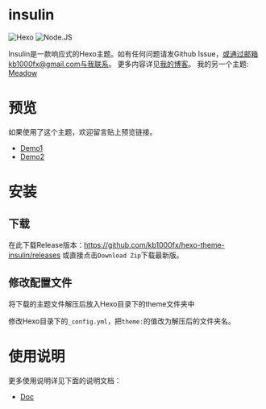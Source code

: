 # insulin

![Hexo](https://img.shields.io/badge/Hexo-3.0+-blue) 
![Node.JS](https://img.shields.io/badge/node.js-6.0-brightgreen)

Insulin是一款响应式的Hexo主题。如有任何问题请发Github Issue，或通过邮箱kb1000fx@gmail.com与我联系。
更多内容详见[我的博客](https://garybear.cn/)。
我的另一个主题: [Meadow](https://github.com/kb1000fx/hexo-theme-meadow)

# 预览

如果使用了这个主题，欢迎留言贴上预览链接。

+ [Demo1](https://kb1000fx.github.io/hexo-theme-insulin/)
+ [Demo2](https://note.garybear.cn/)

# 安装
## 下载
在此下载Release版本：https://github.com/kb1000fx/hexo-theme-insulin/releases
或直接点击`Download Zip`下载最新版。

## 修改配置文件
将下载的主题文件解压后放入Hexo目录下的theme文件夹中

修改Hexo目录下的`_config.yml`，把`theme:`的值改为解压后的文件夹名。

# 使用说明

更多使用说明详见下面的说明文档：

+ [Doc](https://kb1000fx.github.io/hexo-theme-insulin/doc/#/en/)
  